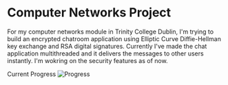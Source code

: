 # Computer Networks Project

For my computer networks module in Trinity College Dublin, I'm trying to build an encrypted chatroom application using Elliptic Curve Diffie-Hellman key exchange and RSA digital signatures.
Currently I've made the chat application multithreaded and it delivers the messages to other users instantly. I'm wokring on the security features as of now.

Current Progress
![Progress](https://i.ibb.co/GkDVfLj/Screenshot-2020-03-03-at-12-11-51.png")
